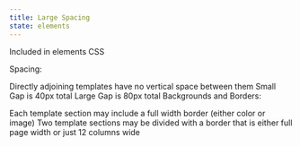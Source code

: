 ```yaml
---
title: Large Spacing
state: elements
---
```

Included in elements CSS

Spacing:

Directly adjoining templates have no vertical space between them
Small Gap is 40px total
Large Gap is 80px total
Backgrounds and Borders:

Each template section may include a full width border (either color or image)
Two template sections may be divided with a border that is either full page width or just 12 columns wide
